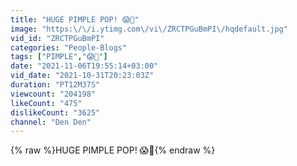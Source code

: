 ```yaml
---
title: "HUGE PIMPLE POP! 😱🤯"
image: "https:\/\/i.ytimg.com\/vi\/ZRCTPGuBmPI\/hqdefault.jpg"
vid_id: "ZRCTPGuBmPI"
categories: "People-Blogs"
tags: ["PIMPLE","😱🤯"]
date: "2021-11-06T19:55:14+03:00"
vid_date: "2021-10-31T20:23:03Z"
duration: "PT12M37S"
viewcount: "204198"
likeCount: "475"
dislikeCount: "3625"
channel: "Den Den"
---
```

{% raw %}HUGE PIMPLE POP! 😱🤯{% endraw %}
